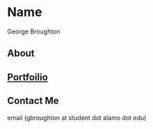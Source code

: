 # Name
George Broughton 
## About
## [Portfoilio](portfolio)
## Contact Me
email (gbroughton at student dot alamo dot edu)

